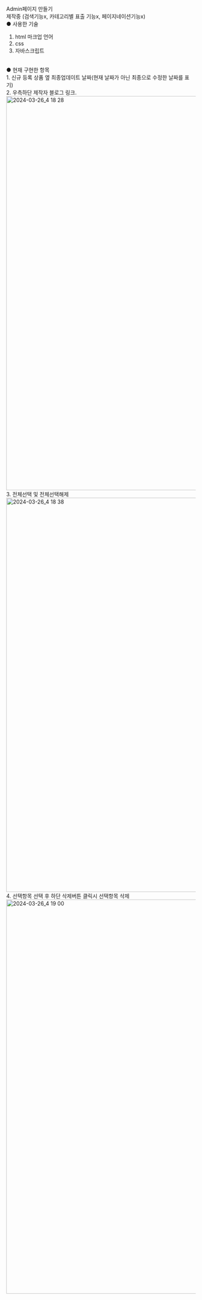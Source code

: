 Admin페이지 만들기
<br>
제작중 (검색기능x, 카테고리별 표출 기능x, 페이지네이션기능x)
<br>
● 사용한 기술<br>
1. html 마크업 언어
2. css
3. 자바스크립트
<br>
● 현재 구현한 항목
<br>
1. 신규 등록 상품 옆 최종업데이트 날짜(현재 날짜가 아닌 최종으로 수정한 날짜를 표기)<br>
2. 우측하단 제작자 블로그 링크.
<img width="1046" alt="2024-03-26_4 18 28" src="https://github.com/Feodevelop/OZcording/assets/164314390/a31fc112-7ea5-4606-8d5b-5dce4a43178c">
3. 전체선택 및 전체선택해제
<img width="1046" alt="2024-03-26_4 18 38" src="https://github.com/Feodevelop/OZcording/assets/164314390/6cc4125a-c139-471b-a757-46ea893f42e4">
4. 선택항목 선택 후 하단 삭제버튼 클릭시 선택항목 삭제
<img width="1046" alt="2024-03-26_4 19 00" src="https://github.com/Feodevelop/OZcording/assets/164314390/2e575f06-c545-4d53-9e29-da0e4ba56183">

